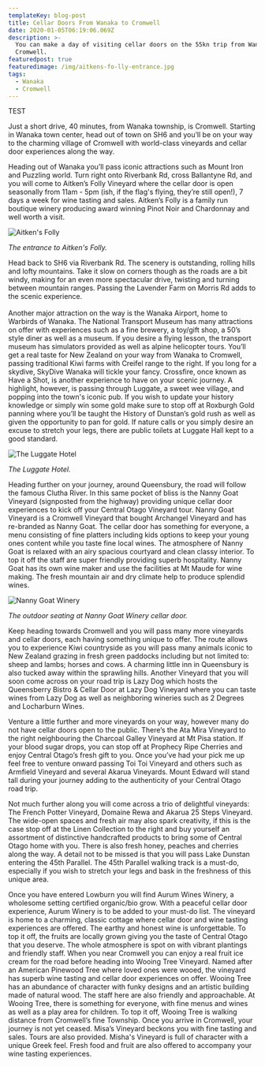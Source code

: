 ```yaml
---
templateKey: blog-post
title: Cellar Doors From Wanaka to Cromwell
date: 2020-01-05T06:19:06.069Z
description: >-
  You can make a day of visiting cellar doors on the 55kn trip from Wanaka to
  Cromwell.
featuredpost: true
featuredimage: /img/aitkens-fo-lly-entrance.jpg
tags:
  - Wanaka
  - Cromwell
---
```



TEST

Just a short drive, 40 minutes, from Wanaka township, is Cromwell.   Starting in Wanaka town center, head out of town on SH6 and you’ll be on your way to the charming village of Cromwell with world-class vineyards and cellar door experiences along the way.  

Heading out of Wanaka  you’ll pass iconic attractions such as Mount Iron and Puzzling world.  Turn right onto Riverbank Rd, cross Ballantyne Rd, and you will come to Aitken’s Folly Vineyard where the cellar door is open seasonally from 11am - 5pm (ish, if the flag's flying, they’re still open!), 7 days a week for wine tasting and sales.  Aitken’s Folly is a family run boutique winery producing award winning Pinot Noir and Chardonnay and well worth a visit. 

![Aitken's Folly](/img/aitkens-fo-lly-entrance.jpg "Aitken's Folly")

_The entrance to Aitken's Folly._

Head back to SH6 via Riverbank Rd. The scenery is outstanding, rolling hills and lofty mountains. Take it slow on corners though as the roads are a bit windy, making for an even more spectacular drive, twisting and turning between mountain ranges. Passing the Lavender Farm on Morris Rd adds to the scenic experience. \
\
Another major attraction on the way is the Wanaka Airport, home to Warbirds of Wanaka. The National Transport Museum has many attractions on offer with experiences such as  a fine brewery, a toy/gift shop, a 50’s style diner as well as a museum. If you desire a flying lesson, the transport museum has simulators provided as well as alpine helicopter tours. You’ll get a real taste for New Zealand on your way from Wanaka to Cromwell, passing traditional Kiwi farms with Creifel range to the right. If you long for a skydive, SkyDive Wanaka will tickle your fancy. Crossfire, once known as Have a Shot, is another experience to have on your scenic journey. A highlight, however, is passing through Luggate, a sweet wee village, and popping into the town's iconic pub. If you wish to update your history knowledge or simply win some gold make sure to stop off at Roxburgh Gold panning where you’ll be taught the History of Dunstan’s gold rush as well as given the opportunity to pan for gold. If nature calls or you simply desire an excuse to stretch your legs, there are public toilets at Luggate Hall kept to a good standard. 

![The Luggate Hotel](/img/20200104_110024.jpg "The Luggate Hotel")

_The Luggate Hotel._

Heading further on your journey, around Queensbury, the road will follow the famous Clutha River. In this same pocket of bliss is the Nanny Goat Vineyard (signposted from the highway) providing unique cellar door experiences to kick off your Central Otago Vineyard tour. Nanny Goat Vineyard is a Cromwell Vineyard that bought Archangel Vineyard and has re-branded as Nanny Goat.  The cellar door has something for everyone, a menu consisting of fine platters including kids options to keep your young ones content while you taste fine local wines. The atmosphere of Nanny Goat is relaxed with an airy spacious courtyard and clean classy interior. To top it off the staff are super friendly providing superb hospitality. Nanny Goat has its own wine maker and use the facilities at Mt Maude for wine making. The fresh mountain air and dry climate help to produce splendid wines.

![Nanny Goat Winery](/img/img_2471.jpg "Nanny Goat Winery")

_The outdoor seating at Nanny Goat Winery cellar door._

Keep heading towards Cromwell and you will pass many more vineyards and cellar doors, each having something unique to offer. The route allows you to experience Kiwi countryside as you will pass many animals iconic to New Zealand grazing in fresh green paddocks including but not limited to: sheep and lambs; horses and cows. A charming little inn in Queensbury is also tucked away within the sprawling hills. Another Vineyard that you will soon come across on your road trip is Lazy Dog which hosts the  Queensberry Bistro & Cellar Door at Lazy Dog Vineyard where you can taste wines from Lazy Dog as well as neighboring wineries such as 2 Degrees and Locharburn Wines.

Venture a little further and more vineyards on your way, however many do not have cellar doors open to the public.  There’s the Ata Mira Vineyard to the right neighbouring the Charcoal Galley Vineyard at Mt Pisa station. If your blood sugar drops, you can stop off at Prophecy Ripe Cherries and enjoy Central Otago’s fresh gift to you. Once you’ve had your pick me up feel free to venture onward passing Toi Toi Vineyard and others such as Armfield Vineyard and several Akarua Vineyards.  Mount Edward will stand tall during your journey adding to the authenticity of your Central Otago road trip. 

Not much further along you will come across a trio of delightful vineyards: The French Potter Vineyard, Domaine Rewa and Akarua 25 Steps Vineyard. The wide-open spaces and fresh air may also spark creativity, if this is the case stop off at the Linen Collection to the right and buy yourself an assortment of distinctive handcrafted products to bring some of Central Otago home with you. There is also fresh honey, peaches and cherries along the way. A detail not to be missed is that you will pass Lake Dunstan entering the 45th Parallel. The 45th Parallel walking track is a must-do, especially if you wish to stretch your legs and bask in the freshness of this unique area. 

Once you have entered Lowburn you will find Aurum Wines Winery, a wholesome setting certified organic/bio grow. With a peaceful cellar door experience, Aurum Winery is to be added to your must-do list. The vineyard is home to a charming, classic cottage where cellar door and wine tasting experiences are offered. The earthy and honest wine is unforgettable. To top it off, the fruits are locally grown giving you the taste of Central Otago that you deserve. The whole atmosphere is spot on with vibrant plantings and friendly staff. When you near Cromwell you can enjoy a real fruit ice cream for the road before heading into Wooing Tree Vineyard. Named after an American Pinewood Tree where loved ones were wooed, the vineyard has superb wine tasting and cellar door experiences on offer. Wooing Tree has an abundance of character with funky designs and an artistic building made of natural wood. The staff here are also friendly and approachable. At Wooing Tree, there is something for everyone, with fine menus and wines as well as a play area for children. To top it off, Wooing Tree is walking distance from Cromwell’s fine Township. Once you arrive in Cromwell, your journey is not yet ceased. Misa’s Vineyard beckons you with fine tasting and sales. Tours are also provided. Misha's Vineyard is full of character with a unique Greek feel. Fresh food and fruit are also offered to accompany your wine tasting experiences.
